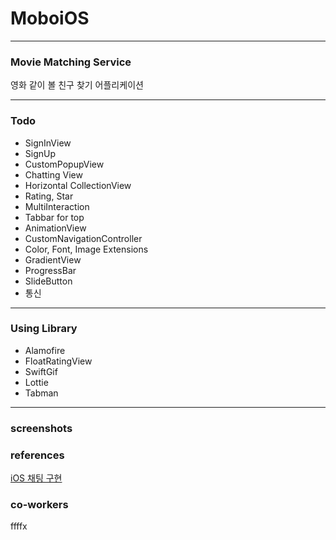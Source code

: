 # MoboiOS

---

### Movie Matching Service 

영화 같이 볼 친구 찾기 어플리케이션





---

### Todo 

* SignInView 
* SignUp
* CustomPopupView
* Chatting View
* Horizontal CollectionView
* Rating, Star
* MultiInteraction
* Tabbar for top
* AnimationView
* CustomNavigationController
* Color, Font, Image Extensions
* GradientView
* ProgressBar
* SlideButton
* 통신

---

### Using Library

* Alamofire
* FloatRatingView
* SwiftGif
* Lottie
* Tabman

---

### screenshots



### references

[iOS 채팅 구현](https://www.youtube.com/channel/UCScI4bsr-RaGdYSC2QAHWug)



### co-workers



ffffx
